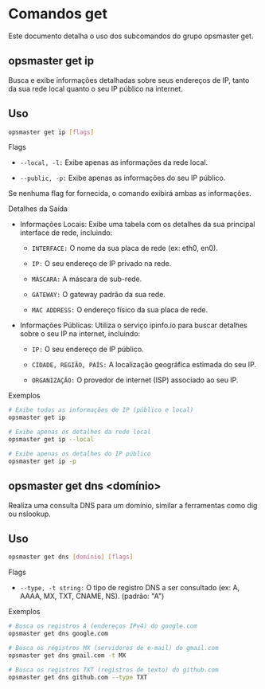 # Comandos get

Este documento detalha o uso dos subcomandos do grupo opsmaster get.

## opsmaster get ip

Busca e exibe informações detalhadas sobre seus endereços de IP, tanto da sua rede local quanto o seu IP público na internet.

## Uso

```bash
opsmaster get ip [flags]
```

Flags

- `--local, -l:` Exibe apenas as informações da rede local.

- `--public, -p:` Exibe apenas as informações do seu IP público.

Se nenhuma flag for fornecida, o comando exibirá ambas as informações.

Detalhes da Saída

- Informações Locais: Exibe uma tabela com os detalhes da sua principal interface de rede, incluindo:

  - `INTERFACE:` O nome da sua placa de rede (ex: eth0, en0).

  - `IP:` O seu endereço de IP privado na rede.

  - `MÁSCARA:` A máscara de sub-rede.

  - `GATEWAY:` O gateway padrão da sua rede.

  - `MAC ADDRESS:` O endereço físico da sua placa de rede.

- Informações Públicas: Utiliza o serviço ipinfo.io para buscar detalhes sobre o seu IP na internet, incluindo:

  - `IP:` O seu endereço de IP público.

  - `CIDADE, REGIÃO, PAÍS:` A localização geográfica estimada do seu IP.

  - `ORGANIZAÇÃO:` O provedor de internet (ISP) associado ao seu IP.

Exemplos

```bash
# Exibe todas as informações de IP (público e local)
opsmaster get ip

# Exibe apenas os detalhes da rede local
opsmaster get ip --local

# Exibe apenas os detalhes do IP público
opsmaster get ip -p
```

## opsmaster get dns <domínio>

Realiza uma consulta DNS para um domínio, similar a ferramentas como dig ou nslookup.

## Uso

```bash
opsmaster get dns [domínio] [flags]
```

Flags

- `--type, -t string:` O tipo de registro DNS a ser consultado (ex: A, AAAA, MX, TXT, CNAME, NS). (padrão: "A")

Exemplos

```bash
# Busca os registros A (endereços IPv4) do google.com
opsmaster get dns google.com

# Busca os registros MX (servidores de e-mail) do gmail.com
opsmaster get dns gmail.com -t MX

# Busca os registros TXT (registros de texto) do github.com
opsmaster get dns github.com --type TXT
```
